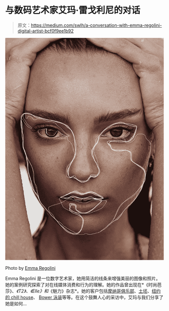 # 与数码艺术家艾玛·雷戈利尼的对话

> 原文：<https://medium.com/swlh/a-conversation-with-emma-regolini-digital-artist-bcf0f9ee1b92>

![](img/171cc7651a1893ae148a5503237be767.png)

Photo by [Emma Regolini](https://www.instagram.com/theline_/)

Emma Regolini 是一位数字艺术家，她用简洁的线条来增强美丽的图像和照片。她的案例研究探索了对在线媒体消费和行为的理解。她的作品曾出现在*《时尚芭莎》、*《T2》、《Elle》和*《魅力》杂志*。她的客户包括[摩纳哥俱乐部](https://www.clubmonaco.com/)、[土坯](https://www.adobe.com/)、[纽约的 chill house](https://chillhouse.com/)、 [Bower 泳装](https://chillhouse.com/)等等。在这个鼓舞人心的采访中，艾玛与我们分享了她是如何…